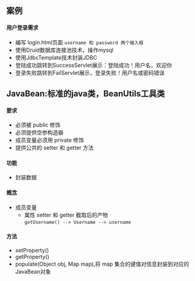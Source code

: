 ## 案例
#### 用户登录需求
- 编写 login.html页面
    `username 和 password 两个输入框`
- 使用Druid数据库连接池技术，操作mysql
- 使用JdbcTemplate技术封装JDBC
- 登陆成功跳转到SuccessServlet展示：登陆成功！用户名，欢迎你
- 登录失败跳转到FailServlet展示，登录失败！用户名或密码错误

## JavaBean:标准的java类，BeanUtils工具类
#### 要求
- 必须被 public 修饰
- 必须提供空参构造器
- 成员变量必须用 private 修饰
- 提供公共的 setter 和 getter 方法
#### 功能
- 封装数据
#### 概念
- 成员变量
    - 属性 setter 和 getter 截取后的产物  
    `getUsername() --> Username --> username`
#### 方法
- setProperty()
- getProperty()
- populate(Object obj, Map map),将 map 集合的键值对信息封装到对应的JavaBean对象
